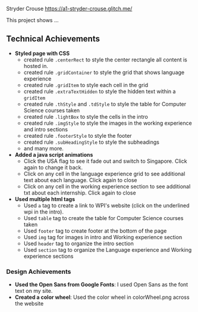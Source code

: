 Stryder Crouse
https://a1-stryder-crouse.glitch.me/

This project shows ...

## Technical Achievements
- **Styled page with CSS**
  - created rule `.centerRect` to style the center rectangle all content is hosted in.
  - created rule `.gridContainer` to style the grid that shows language experience
  - created rule `.gridItem` to style each cell in the grid
  - created rule `.extraTextHidden` to style the hidden text within a `gridItem`
  - created rule `.thStyle` and `.tdStyle` to style the table for Computer Science courses taken
  - created rule `.lightBox` to style the cells in the intro
  - created rule `.imgStyle` to style the images in the working experience and intro sections
  - created rule `.footerStyle` to style the footer
  - created rule `.subHeadingStyle` to style the subheadings
  - and many more.
- **Added a java script animations**
  - Click the USA flag to see it fade out and switch to Singapore. Click again to change it back.
  - Click on any cell in the language experience grid to see additional text about each language. Click again to close
  - Click on any cell in the working experience section to see additional txt about each internship. Click again to close
- **Used multiple html tags**
   - Used `a` tag to create a link to WPI's website (click on the underlined wpi in the intro).
   - Used `table` tag to create the table for Computer Science courses taken
   - Used `footer` tag to create footer at the bottom of the page
   - Used `img` tag for images in intro and Working experience section
   - Used `header` tag to organize the intro section
   - Used `section` tag to organize the Language experience and Working experience sections

### Design Achievements
- **Used the Open Sans from Google Fonts**: I used Open Sans as the font text on my site.
- **Created a color wheel**: Used the color wheel in colorWheel.png across the website
